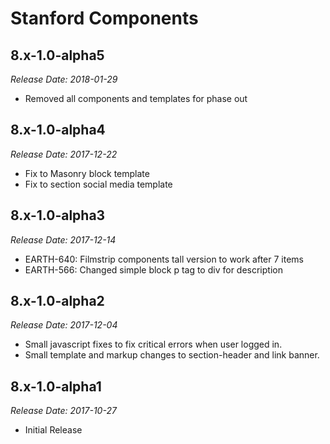 # Stanford Components

8.x-1.0-alpha5
-------------------------------------------------------------------------------
_Release Date: 2018-01-29_

- Removed all components and templates for phase out

8.x-1.0-alpha4
-------------------------------------------------------------------------------
_Release Date: 2017-12-22_

- Fix to Masonry block template
- Fix to section social media template

8.x-1.0-alpha3
-------------------------------------------------------------------------------
_Release Date: 2017-12-14_

- EARTH-640: Filmstrip components tall version to work after 7 items
- EARTH-566: Changed simple block p tag to div for description

8.x-1.0-alpha2
-------------------------------------------------------------------------------
_Release Date: 2017-12-04_

- Small javascript fixes to fix critical errors when user logged in.
- Small template and markup changes to section-header and link banner.

8.x-1.0-alpha1
------------------------------------------------------------------------------
_Release Date: 2017-10-27_

- Initial Release
